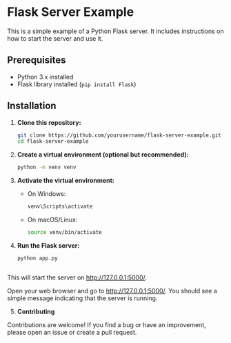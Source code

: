 # Flask Server Example

This is a simple example of a Python Flask server. It includes instructions on how to start the server and use it.

## Prerequisites

- Python 3.x installed
- Flask library installed (`pip install Flask`)

## Installation

1. **Clone this repository:**

   ```bash
   git clone https://github.com/yourusername/flask-server-example.git
   cd flask-server-example


2. **Create a virtual environment (optional but recommended):**

    ```bash 
    python -m venv venv
    

3. **Activate the virtual environment:**

    - On Windows:

        ```bash 
        venv\Scripts\activate

    - On macOS/Linux:

        ```bash
        source venv/bin/activate

4. **Run the Flask server:**

    ```bash 
    python app.py



This will start the server on http://127.0.0.1:5000/.

Open your web browser and go to http://127.0.0.1:5000/. You should see a simple message indicating that the server is running.

5. **Contributing**

Contributions are welcome! If you find a bug or have an improvement, please open an issue or create a pull request.